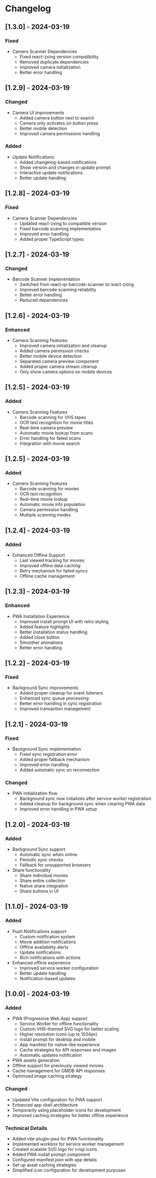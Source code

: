 # Changelog

## [1.3.0] - 2024-03-19

### Fixed
- Camera Scanner Dependencies
  - Fixed react-zxing version compatibility
  - Removed duplicate dependencies
  - Improved camera initialization
  - Better error handling

## [1.2.9] - 2024-03-19

### Changed
- Camera UI Improvements
  - Added camera button next to search
  - Camera only activates on button press
  - Better mobile detection
  - Improved camera permissions handling

### Added
- Update Notifications
  - Added changelog-based notifications
  - Show version and changes in update prompt
  - Interactive update notifications
  - Better update handling

## [1.2.8] - 2024-03-19

### Fixed
- Camera Scanner Dependencies
  - Updated react-zxing to compatible version
  - Fixed barcode scanning implementation
  - Improved error handling
  - Added proper TypeScript types

## [1.2.7] - 2024-03-19

### Changed
- Barcode Scanner Implementation
  - Switched from react-qr-barcode-scanner to react-zxing
  - Improved barcode scanning reliability
  - Better error handling
  - Reduced dependencies

## [1.2.6] - 2024-03-19

### Enhanced
- Camera Scanning Features
  - Improved camera initialization and cleanup
  - Added camera permission checks
  - Better mobile device detection
  - Separated camera preview component
  - Added proper camera stream cleanup
  - Only show camera options on mobile devices

## [1.2.5] - 2024-03-19

### Added
- Camera Scanning Features
  - Barcode scanning for VHS tapes
  - OCR text recognition for movie titles
  - Real-time camera preview
  - Automatic movie lookup from scans
  - Error handling for failed scans
  - Integration with movie search

## [1.2.5] - 2024-03-19

### Added
- Camera Scanning Features
  - Barcode scanning for movies
  - OCR text recognition
  - Real-time movie lookup
  - Automatic movie info population
  - Camera permission handling
  - Multiple scanning modes

## [1.2.4] - 2024-03-19

### Added
- Enhanced Offline Support
  - Last viewed tracking for movies
  - Improved offline data caching
  - Retry mechanism for failed syncs
  - Offline cache management

## [1.2.3] - 2024-03-19

### Enhanced
- PWA Installation Experience
  - Improved install prompt UI with retro styling
  - Added feature highlights
  - Better installation status handling
  - Added close button
  - Smoother animations
  - Better error handling

## [1.2.2] - 2024-03-19

### Fixed
- Background Sync improvements
  - Added proper cleanup for event listeners
  - Enhanced sync queue processing
  - Better error handling in sync registration
  - Improved transaction management

## [1.2.1] - 2024-03-19

### Fixed
- Background Sync implementation
  - Fixed sync registration error
  - Added proper fallback mechanism
  - Improved error handling
  - Added automatic sync on reconnection

### Changed
- PWA initialization flow
  - Background sync now initializes after service worker registration
  - Added cleanup for background sync when clearing PWA data
  - Improved error handling in PWA setup

## [1.2.0] - 2024-03-19

### Added
- Background Sync support
  - Automatic sync when online
  - Periodic sync checks
  - Fallback for unsupported browsers
- Share functionality
  - Share individual movies
  - Share entire collection
  - Native share integration
  - Share buttons in UI

## [1.1.0] - 2024-03-19

### Added
- Push Notifications support
  - Custom notification system
  - Movie addition notifications
  - Offline availability alerts
  - Update notifications
  - Rich notifications with actions
- Enhanced offline experience
  - Improved service worker configuration
  - Better update handling
  - Notification-based updates

## [1.0.0] - 2024-03-19

### Added
- PWA (Progressive Web App) support
  - Service Worker for offline functionality
  - Custom VHS-themed SVG logo for better scaling
  - Higher resolution icons (up to 1024px)
  - Install prompt for desktop and mobile
  - App manifest for native-like experience
  - Cache strategies for API responses and images
  - Automatic updates notification
- PWA assets generation
- Offline support for previously viewed movies
- Cache management for OMDB API responses
- Optimized image caching strategy

### Changed
- Updated Vite configuration for PWA support
- Enhanced app shell architecture
- Temporarily using placeholder icons for development
- Improved caching strategies for better offline experience

### Technical Details
- Added vite-plugin-pwa for PWA functionality
- Implemented workbox for service worker management
- Created scalable SVG logo for crisp icons
- Added PWA install prompt component
- Configured manifest.json with app details
- Set up asset caching strategies
- Simplified icon configuration for development purposes
